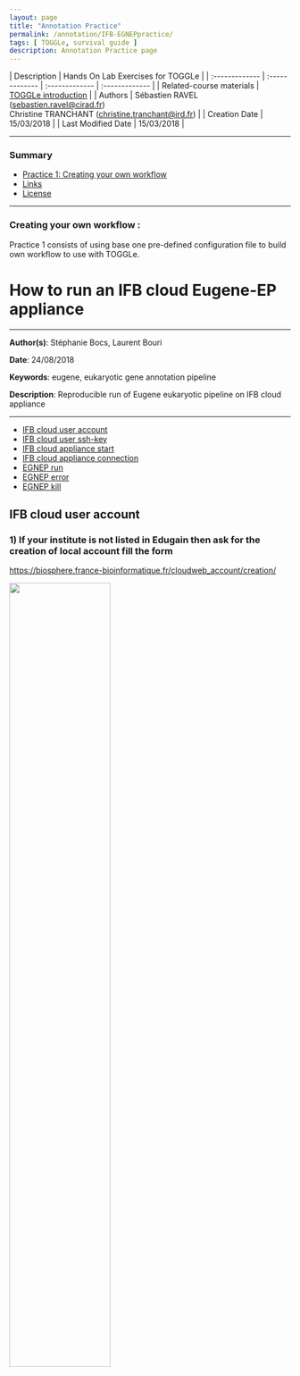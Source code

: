 ```yaml
---
layout: page
title: "Annotation Practice"
permalink: /annotation/IFB-EGNEPpractice/
tags: [ TOGGLe, survival guide ]
description: Annotation Practice page
---
```


| Description | Hands On Lab Exercises for TOGGLe |
| :------------- | :------------- | :------------- | :------------- |
| Related-course materials | [TOGGLe introduction](https://southgreenplatform.github.io/trainings//toggle/) |
| Authors | Sébastien RAVEL (sebastien.ravel@cirad.fr)<br/>Christine TRANCHANT (christine.tranchant@ird.fr)  |
| Creation Date | 15/03/2018 |
| Last Modified Date | 15/03/2018 |


-----------------------

### Summary

* [Practice 1: Creating your own workflow](#practice-1)
* [Links](#links)
* [License](#license)


-----------------------

<a name="practice-1"></a>
### Creating your own workflow :

Practice 1 consists of using  base one pre-defined configuration file to build own workflow to use with TOGGLe.

# How to run an IFB cloud Eugene-EP appliance

**************************
**Author(s)**: Stéphanie Bocs, Laurent Bouri

**Date**: 24/08/2018

**Keywords**: eugene, eukaryotic gene annotation pipeline

**Description**: Reproducible run of Eugene eukaryotic pipeline on IFB cloud appliance
**********

<!-- TOC depthFrom:2 depthTo:2 withLinks:1 updateOnSave:1 orderedList:0 -->

- [IFB cloud user account](#ifb-cloud-user-account)
- [IFB cloud user ssh-key](#ifb-cloud-user-ssh-key)
- [IFB cloud appliance start](#ifb-cloud-appliance-start)
- [IFB cloud appliance connection](#ifb-cloud-appliance-connection)
- [EGNEP run](#egnep-run)
- [EGNEP error](#egnep-error)
- [EGNEP kill](#egnep-kill)

<!-- /TOC -->

## IFB cloud user account

### 1) If your institute is not listed in Edugain then ask for the creation of local account fill the form

https://biosphere.france-bioinformatique.fr/cloudweb_account/creation/


<img width="60%" src="{{ site.url }}/images/Excel10.3_IFBcloud_account_create.png" alt="" />

